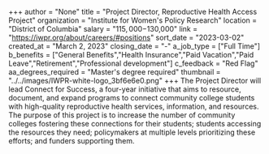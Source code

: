 +++
author = "None"
title = "Project Director, Reproductive Health Access Project"
organization = "Institute for Women's Policy Research"
location = "District of Columbia"
salary = "$115,000-$130,000"
link = "https://iwpr.org/about/careers/#positions"
sort_date = "2023-03-02"
created_at = "March 2, 2023"
closing_date = "-"
a_job_type = ["Full Time"]
b_benefits = ["General Benefits","Health Insurance","Paid Vacation","Paid Leave","Retirement","Professional development"]
c_feedback = "Red Flag"
aa_degrees_required = "Master's degree required"
thumbnail = "../../images/IWPR-white-logo_3bf6e6e0.png"
+++
The Project Director will lead Connect for Success, a four-year initiative that aims to resource, document, and expand programs to connect community college students with high-quality reproductive health services, information, and resources. The purpose of this project is to increase the number of community colleges fostering these connections for their students; students accessing the resources they need; policymakers at multiple levels prioritizing these efforts; and funders supporting them. 